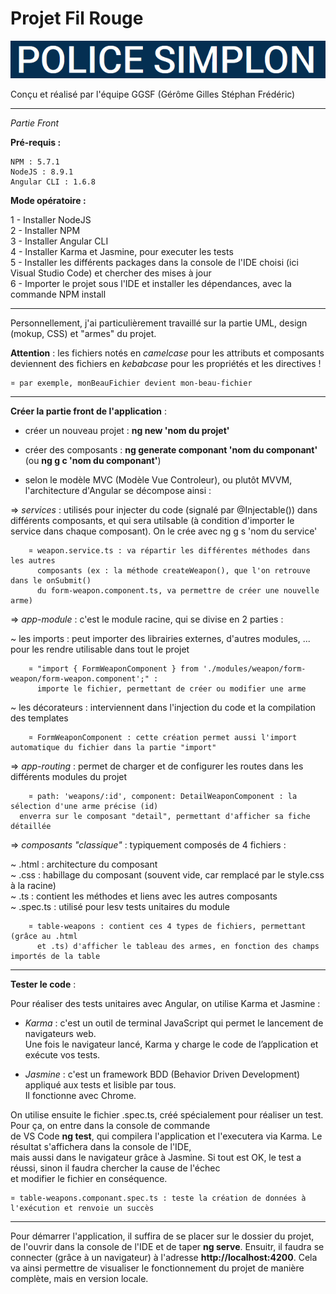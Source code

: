 # **Projet Fil Rouge** #


<p>
  <img src=".\src\assets\images\titre-fil-rouge.png"/>
</p>
Conçu et réalisé par l'équipe GGSF (Gérôme Gilles Stéphan Frédéric)

----------

*Partie Front*

**Pré-requis :**

    NPM : 5.7.1
    NodeJS : 8.9.1
    Angular CLI : 1.6.8

**Mode opératoire :**

1 - Installer NodeJS  
2 - Installer NPM  
3 - Installer Angular CLI  
4 - Installer Karma et Jasmine, pour executer les tests  
5 - Installer les différents packages dans la console de l'IDE choisi (ici Visual Studio Code) et chercher des mises à jour  
6 - Importer le projet sous l'IDE et installer les dépendances, avec la commande NPM install

----------

Personnellement, j'ai particulièrement travaillé sur la partie UML, design (mokup, CSS) et "armes" du projet.


**Attention** : les fichiers notés en *camelcase* pour les attributs et composants deviennent des fichiers en *kebabcase* pour les propriétés et les directives !  

	¤ par exemple, monBeauFichier devient mon-beau-fichier

----------

**Créer la partie front de l'application** :

   - créer un nouveau projet : **ng new 'nom du projet'**
    
   - créer des composants : **ng generate componant 'nom du componant'**
     (ou **ng g c 'nom du componant'**)
    
   - selon le modèle MVC (Modèle Vue Controleur), ou plutôt MVVM, l'architecture 
      d'Angular se décompose ainsi :
    
   => *services* : utilisés pour injecter du code (signalé par @Injectable()) 
       dans différents composants, et qui sera utilsable (à condition d'importer
       le service dans chaque composant). On le crée avec ng g s 'nom du service'

		¤ weapon.service.ts : va répartir les différentes méthodes dans les autres
          composants (ex : la méthode createWeapon(), que l'on retrouve dans le onSubmit()
          du form-weapon.component.ts, va permettre de créer une nouvelle arme)
    
   => *app-module* : c'est le module racine, qui se divise en 2 parties :
    
   ~ les imports : peut importer des librairies externes, d'autres modules, ...
     	  pour les rendre utilisable dans tout le projet
    
		¤ "import { FormWeaponComponent } from './modules/weapon/form-weapon/form-weapon.component';" :
	      importe le fichier, permettant de créer ou modifier une arme

   ~ les décorateurs : interviennent dans l'injection du code et la compilation
		  des templates

		¤ FormWeaponComponent : cette création permet aussi l'import automatique du fichier dans la partie "import"
    
   => *app-routing* : permet de charger et de configurer les routes dans les différents
       modules du projet
    
		¤ path: 'weapons/:id', component: DetailWeaponComponent : la sélection d'une arme précise (id)  
      enverra sur le composant "detail", permettant d'afficher sa fiche détaillée

   => *composants "classique"* : typiquement composés de 4 fichiers :  
    
   ~ .html : architecture du composant  
   ~ .css : habillage du composant (souvent vide, car remplacé par le style.css à la racine)  
   ~ .ts : contient les méthodes et liens avec les autres composants  
   ~ .spec.ts : utilisé pour lesv tests unitaires du module

		¤ table-weapons : contient ces 4 types de fichiers, permettant (grâce au .html
		  et .ts) d'afficher le tableau des armes, en fonction des champs importés de la table

----------
**Tester le code** :  

Pour réaliser des tests unitaires avec Angular, on utilise Karma et Jasmine :  

  - *Karma* : c'est un outil de terminal JavaScript qui permet le lancement de navigateurs web.  
    Une fois le navigateur lancé, Karma y charge le code de l’application et exécute vos tests.

  - *Jasmine* : c'est un framework BDD (Behavior Driven Development) appliqué aux tests et lisible par tous.  
    Il fonctionne avec Chrome.  
    
On utilise ensuite le fichier .spec.ts, créé spécialement pour réaliser un test. Pour ça, on entre dans la console de commande  
de VS Code **ng test**, qui compilera l'application et l'executera via Karma. Le résultat s'affichera dans la console de l'IDE,  
mais aussi dans le navigateur grâce à Jasmine. Si tout est OK, le test a réussi, sinon il faudra chercher la cause de l'échec  
et modifier le fichier en conséquence.  

    ¤ table-weapons.componant.spec.ts : teste la création de données à l'exécution et renvoie un succès
----------

    
Pour démarrer l'application, il suffira de se placer sur le dossier du projet, de l'ouvrir  dans la console de l'IDE et de taper **ng serve**. Ensuitr, il faudra se connecter (grâce à un navigateur) à l'adresse **http://localhost:4200**. Cela va ainsi permettre de visualiser le fonctionnement du projet de manière complète, mais en version locale.
